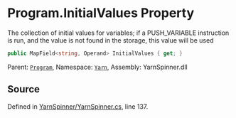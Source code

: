 # Program.InitialValues Property

The collection of initial values for variables; if a PUSH_VARIABLE
instruction is run, and the value is not found in the storage, this
value will be used


```csharp
public MapField<string, Operand> InitialValues { get; }
```



<div class="class-metadata">

Parent: [`Program`](/api/csharp/yarn/program.md), Namespace: [`Yarn`](/api/csharp/yarn/README.md), Assembly: YarnSpinner.dll
</div>

## Source
Defined in [YarnSpinner/YarnSpinner.cs](https://github.com/YarnSpinnerTool/YarnSpinner//blob/develop/YarnSpinner/YarnSpinner.cs#L137), line 137.
